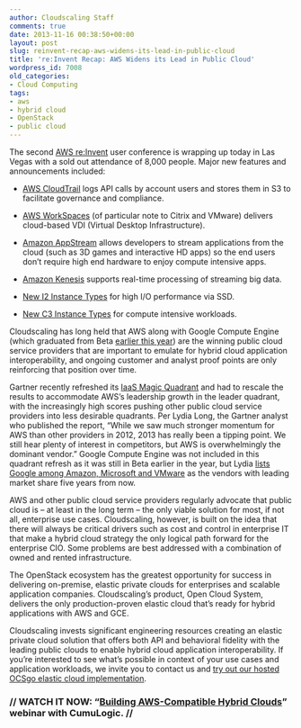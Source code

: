 ```yaml
---
author: Cloudscaling Staff
comments: true
date: 2013-11-16 00:38:50+00:00
layout: post
slug: reinvent-recap-aws-widens-its-lead-in-public-cloud
title: 're:Invent Recap: AWS Widens its Lead in Public Cloud'
wordpress_id: 7008
old_categories:
- Cloud Computing
tags:
- aws
- hybrid cloud
- OpenStack
- public cloud
---
```


The second [AWS re:Invent](http://reinvent.awsevents.com/) user conference is wrapping up today in Las Vegas with a sold out attendance of 8,000 people. Major new features and announcements included:

  * [AWS CloudTrail](http://aws.typepad.com/aws/2013/11/aws-cloudtrail-capture-aws-api-activity.html) logs API calls by account users and stores them in S3 to facilitate governance and compliance.

  * [AWS WorkSpaces](http://aws.typepad.com/aws/2013/11/amazon-workspaces-desktop-computing-in-the-cloud.html) (of particular note to Citrix and VMware) delivers cloud-based VDI (Virtual Desktop Infrastructure).

  * [Amazon AppStream](http://aws.typepad.com/aws/2013/11/amazon-appstream-deliver-streaming-applications-from-the-cloud.html) allows developers to stream applications from the cloud (such as 3D games and interactive HD apps) so the end users don’t require high end hardware to enjoy compute intensive apps.

  * [Amazon Kenesis](http://aws.typepad.com/aws/2013/11/amazon-kinesis-real-time-processing-of-streamed-data.html) supports real-time processing of streaming big data.

  * [New I2 Instance Types](http://aws.typepad.com/aws/2013/11/coming-soon-the-i2-instance-type-high-io-performance-via-ssd.html) for high I/O performance via SSD.

  * [New C3 Instance Types](http://aws.typepad.com/aws/2013/11/a-generation-of-ec2-instances-for-compute-intensive-workloads.html) for compute intensive workloads.

Cloudscaling has long held that AWS along with Google Compute Engine (which graduated from Beta [earlier this year](http://www.computerweekly.com/news/2240184359/Google-makes-IaaS-product-Google-Compute-Engine-generally-available)) are the winning public cloud service providers that are important to emulate for hybrid cloud application interoperability, and ongoing customer and analyst proof points are only reinforcing that position over time.

Gartner recently refreshed its [IaaS Magic Quadrant](http://www.gartner.com/technology/reprints.do?id=1-1IMDMZ5&ct=130819&st=sb) and had to rescale the results to accommodate AWS’s leadership growth in the leader quadrant, with the increasingly high scores pushing other public cloud service providers into less desirable quadrants. Per Lydia Long, the Gartner analyst who published the report, “While we saw much stronger momentum for AWS than other providers in 2012, 2013 has really been a tipping point. We still hear plenty of interest in competitors, but AWS is overwhelmingly the dominant vendor.” Google Compute Engine was not included in this quadrant refresh as it was still in Beta earlier in the year, but Lydia [lists Google among Amazon, Microsoft and VMware](http://blogs.gartner.com/lydia_leong/2013/09/05/where-are-the-challengers-to-aws/) as the vendors with leading market share five years from now.

AWS and other public cloud service providers regularly advocate that public cloud is – at least in the long term – the only viable solution for most, if not all, enterprise use cases. Cloudscaling, however, is built on the idea that there will always be critical drivers such as cost and control in enterprise IT that make a hybrid cloud strategy the only logical path forward for the enterprise CIO. Some problems are best addressed with a combination of owned and rented infrastructure.

The OpenStack ecosystem has the greatest opportunity for success in delivering on-premise, elastic private clouds for enterprises and scalable application companies. Cloudscaling’s product, Open Cloud System, delivers the only production-proven elastic cloud that’s ready for hybrid applications with AWS and GCE.

Cloudscaling invests significant engineering resources creating an elastic private cloud solution that offers both API and behavioral fidelity with the leading public clouds to enable hybrid cloud application interoperability. If you’re interested to see what’s possible in context of your use cases and application workloads, we invite you to contact us and [try out our hosted OCSgo elastic cloud implementation](http://go.cloudscaling.com/ocsgo-freetrial).

### // **WATCH IT NOW**: “[Building AWS-Compatible Hybrid Clouds](http://go.cloudscaling.com/building-aws-compatible-hybrid-clouds-signup)” webinar with CumuLogic. //
